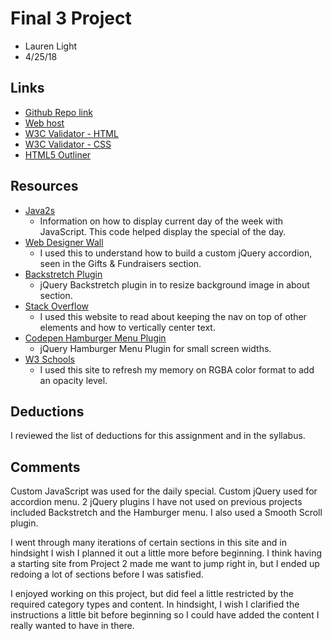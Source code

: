 # Final 3 Project
* Lauren Light
* 4/25/18

## Links
* [Github Repo link](https://github.com/laurenmlight/project_final3_light_lauren)
* [Web host](http://www.lightcreativestudio.com/project_final3_light_lauren/)
* [W3C Validator - HTML]()
* [W3C Validator - CSS]()
* [HTML5 Outliner]()

## Resources
* [Java2s](http://www.java2s.com/Code/JavaScript/Development/Displayweekdaynameofthecurrentday.htm)
    * Information on how to display current day of the week with JavaScript. This code helped display the special of the day.
* [Web Designer Wall](http://webdesignerwall.com/tutorials/jquery-tutorials-for-designers)
    * I used this to understand how to build a custom jQuery accordion, seen in the Gifts & Fundraisers section.
* [Backstretch Plugin](https://github.com/jquery-backstretch/jquery-backstretch)
    * jQuery Backstretch plugin in to resize background image in about section.
* [Stack Overflow](https://stackoverflow.com/questions/29451382/navigation-bar-being-hidden-behind-pics)
    * I used this website to read about keeping the nav on top of other elements and how to vertically center text.
* [Codepen Hamburger Menu Plugin](https://codepen.io/g13nn/pen/eHGEF)
    * jQuery Hamburger Menu Plugin for small screen widths.
* [W3 Schools](https://www.w3schools.com/cssref/func_rgba.asp)
    * I used this site to refresh my memory on RGBA color format to add an opacity level.

## Deductions
I reviewed the list of deductions for this assignment and in the syllabus.

## Comments
Custom JavaScript was used for the daily special. Custom jQuery used for accordion menu. 2 jQuery plugins I have not used on previous projects included Backstretch and the Hamburger menu. I also used a Smooth Scroll plugin.

I went through many iterations of certain sections in this site and in hindsight I wish I planned it out a little more before beginning. I think having a starting site from Project 2 made me want to jump right in, but I ended up redoing a lot of sections before I was satisfied.

I enjoyed working on this project, but did feel a little restricted by the required category types and content. In hindsight, I wish I clarified the instructions a little bit before beginning so I could have added the content I really wanted to have in there.
